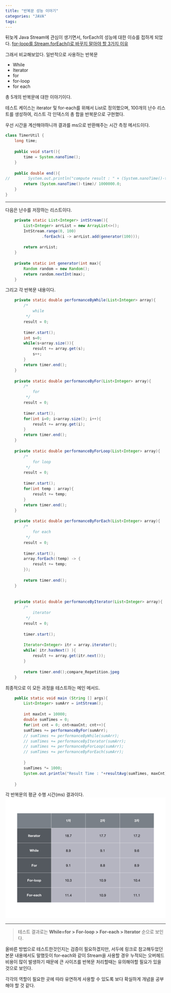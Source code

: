 ```yaml
---
title: "반복문 성능 이야기"
categories: "JAVA"
tags:
---
```


뒤늦게 Java Stream에 관심이 생기면서, forEach의 성능에 대한 이슈를 접하게 되었다.
[for-loop를 Stream.forEach()로 바꾸지 말아야 할 3가지 이유](https://homoefficio.github.io/2016/06/26/for-loop-%EB%A5%BC-Stream-forEach-%EB%A1%9C-%EB%B0%94%EA%BE%B8%EC%A7%80-%EB%A7%90%EC%95%84%EC%95%BC-%ED%95%A0-3%EA%B0%80%EC%A7%80-%EC%9D%B4%EC%9C%A0/)

그래서 비교해보았다. 일반적으로 사용하는 반복문
- While
- Iterator
- for
- for-loop
- for each

총 5개의 반복문에 대한 이야기이다.

테스트 케이스는 iterator 및 for-each를 위해서 List<Integer>로 정의했으며, 100개의 난수 리스트를 생성하여, 리스트 각 인덱스의 총 합을 반복문으로 구현했다.

우선 시간을 계산해야하니까 결과를 ms으로 반환해주는 시간 측정 메서드이다.

~~~java
class TimerUtil {
    long time;

    public void start(){
        time = System.nanoTime();
    }

    public double end(){
//        System.out.println("compute result : " + (System.nanoTime()-time)/ 1000000.0);
        return (System.nanoTime()-time)/ 1000000.0;
    }
}
~~~

---

다음은 난수를 저장하는 리스트이다.

~~~java
    private static List<Integer> intStream(){
        List<Integer> arrList = new ArrayList<>();
        IntStream.range(0, 100)
                .forEach(i -> arrList.add(generator(100)));

        return arrList;
    }

    private static int generator(int max){
        Random random = new Random();
        return random.nextInt(max);
    }
~~~

그리고 각 반복문 내용이다.
~~~java
    private static double performanceByWhile(List<Integer> array){
        /*
            while
         */
        result = 0;

        timer.start();
        int s=0;
        while(s<array.size()){
            result += array.get(s);
            s++;
        }
        return timer.end();
    }

    private static double performanceByFor(List<Integer> array){
        /*
            for
         */
        result = 0;

        timer.start();
        for(int i=0; i<array.size(); i++){
            result += array.get(i);
        }
        return timer.end();
    }

    private static double performanceByForLoop(List<Integer> array){
        /*
            for loop
         */
        result = 0;

        timer.start();
        for(int temp : array){
            result += temp;
        }
        return timer.end();
    }

    private static double performanceByForEach(List<Integer> array){
        /*
            for each
         */
        result = 0;

        timer.start();
        array.forEach((temp) -> {
            result += temp;
        });

        return timer.end();
    }


    private static double performanceByIterator(List<Integer> array){
        /*
            iterator
         */
        result = 0;

        timer.start();

        Iterator<Integer> itr = array.iterator();
        while( itr.hasNext() ){
            result += array.get(itr.next());
        }

        return timer.end();compare_Repetition.jpeg
    }

~~~


최종적으로 이 모든 과정을 테스트하는 메인 메서드.

~~~java
    public static void main (String [] args){
        List<Integer> sumArr = intStream();

        int maxCnt = 10000;
        double sumTimes = 0;
        for(int cnt = 0; cnt<maxCnt; cnt++){
        sumTimes += performanceByFor(sumArr);
        // sumTimes += performanceByWhile(sumArr);
        // sumTimes += performanceByIterator(sumArr);
        // sumTimes += performanceByForLoop(sumArr);
        // sumTimes += performanceByForEach(sumArr);
        
        }
        sumTimes *= 1000;
        System.out.println("Result Time : "+resultAvg(sumTimes, maxCnt));

    }
~~~

각 반복문의 평균 수행 시간(ms) 결과이다.
![result](/assets/images/study/dev/2018/6_compare_Repetition.jpeg)


---
> 테스트 결과로는 **While=for > For-loop > For-each > Iterator** 순으로 보인다.

올바른 방법으로 테스트한것인지는 검증이 필요하겠지만, 서두에 링크로 참고해두었던 본문 내용에서도 말했듯이 for-each와 같이 Stream을 사용할 경우 누적되는 오버헤드 비용이 많이 발생하기 때문에 큰 사이즈를 반복문 처리할때는 유의해야할 필요가 있을 것으로 보인다.

각각의 역할이 필요한 곳에 따라 유연하게 사용할 수 있도록 보다 확실하게 개념을 공부해야 할 것 같다.
